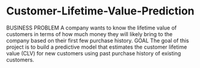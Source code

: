 # Customer-Lifetime-Value-Prediction
BUSINESS PROBLEM A company wants to know the lifetime value of customers in terms of how much money they will likely bring to the company based on their first few purchase history. GOAL The goal of this project is to build a predictive model that estimates the customer lifetime value (CLV) for new customers using past purchase history of existing customers.
